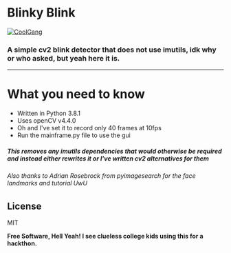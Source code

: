# Blinky Blink

[![CoolGang](http://www.clker.com/cliparts/2/9/8/1/12918715041901215158Code%20Geass%20Symbol.svg.med.png)](https://github.com/concernedbow11/blinkyblink)

### A simple cv2 blink detector that does not use imutils, idk why or who asked, but yeah here it is.

------
# What you need to know

* Written in Python 3.8.1
* Uses openCV v4.4.0
* Oh and I've set it to record only 40 frames at 10fps
* Run the mainframe.py file to use the gui

##### This removes any imutils dependencies that would otherwise be required and instead either rewrites it or I've written cv2 alternatives for them

######  Also thanks to Adrian Rosebrock from pyimagesearch for the face landmarks and tutorial UwU

License
----

MIT


**Free Software, Hell Yeah! I see clueless college kids using this for a hackthon.**
